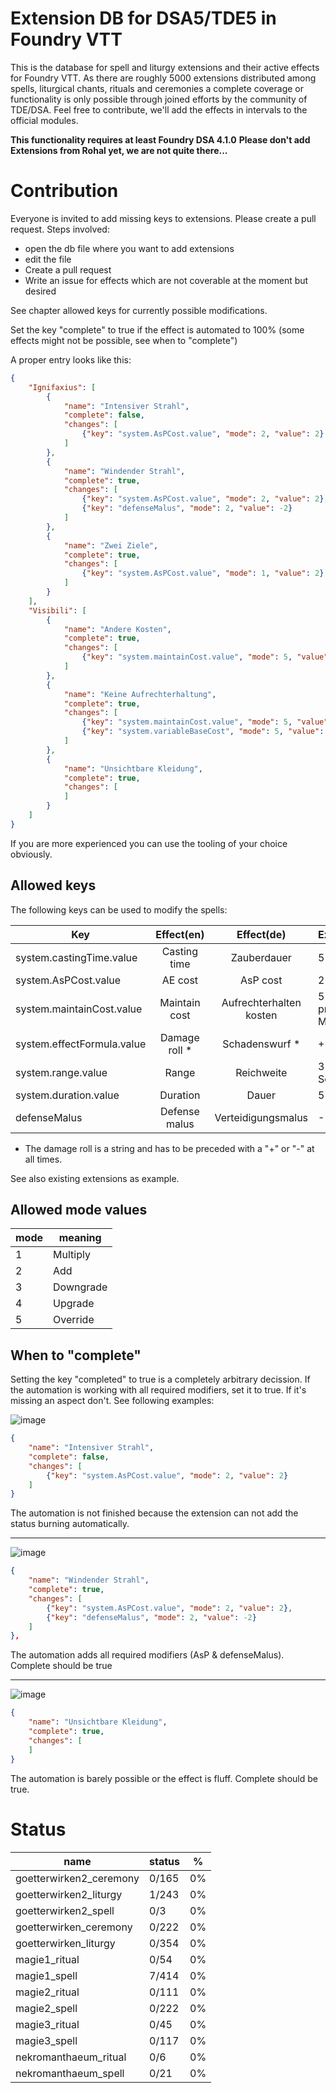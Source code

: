 # Extension DB for DSA5/TDE5 in Foundry VTT
This is the database for spell and liturgy extensions and their active effects for Foundry VTT. As there are roughly 5000 extensions distributed among spells, liturgical chants, rituals and ceremonies a complete coverage or functionality is only possible through joined efforts by the community of TDE/DSA. Feel free to contribute, we'll add the effects in intervals to the official modules.

**This functionality requires at least Foundry DSA 4.1.0**
**Please don't add Extensions from Rohal yet, we are not quite there...**

# Contribution
Everyone is invited to add missing keys to extensions. Please create a pull request.
Steps involved:
* open the db file where you want to add extensions
* edit the file
* Create a pull request
* Write an issue for effects which are not coverable at the moment but desired

See chapter allowed keys for currently possible modifications.

Set the key "complete" to true if the effect is automated to 100% (some effects might not be possible, see when to "complete")

A proper entry looks like this:
```json
{
    "Ignifaxius": [
        {
            "name": "Intensiver Strahl",
            "complete": false,
            "changes": [
                {"key": "system.AsPCost.value", "mode": 2, "value": 2}
            ]
        },
        {
            "name": "Windender Strahl",
            "complete": true,
            "changes": [
                {"key": "system.AsPCost.value", "mode": 2, "value": 2},
                {"key": "defenseMalus", "mode": 2, "value": -2}
            ]
        },
        {
            "name": "Zwei Ziele",
            "complete": true,
            "changes": [
                {"key": "system.AsPCost.value", "mode": 1, "value": 2}
            ]
        }
    ],
    "Visibili": [
        {
            "name": "Andere Kosten",
            "complete": true,
            "changes": [
                {"key": "system.maintainCost.value", "mode": 5, "value": "8 AsP pro 30 Minuten"}
            ]
        },
        {
            "name": "Keine Aufrechterhaltung",
            "complete": true,
            "changes": [
                {"key": "system.maintainCost.value", "mode": 5, "value": "0"},
                {"key": "system.variableBaseCost", "mode": 5, "value": "true"}
            ]
        },
        {
            "name": "Unsichtbare Kleidung",
            "complete": true,
            "changes": [
            ]
        }
    ]
}
```

If you are more experienced you can use the tooling of your choice obviously.


## Allowed keys
The following keys can be used to modify the spells:

| Key                        | Effect(en)            | Effect(de)              | Example              |
| -------------------------- |:---------------------:|:-----------------------:| -------------------- |
| system.castingTime.value   | Casting time          | Zauberdauer             |                 5    |
| system.AsPCost.value       | AE cost               | AsP cost                |                 2    |
| system.maintainCost.value  | Maintain cost         | Aufrechterhalten kosten | 5 AsP pro 5 Minuten  |
| system.effectFormula.value | Damage roll *         | Schadenswurf *         |             +2+1d6   |
| system.range.value         | Range                 | Reichweite              |           32 Schritt |
| system.duration.value      | Duration              | Dauer                   |                 5 KR |
| defenseMalus               | Defense malus         | Verteidigungsmalus      |                 -2   |

* The damage roll is a string and has to be preceded with a "+" or "-" at all times.

See also existing extensions as example.

## Allowed mode values
| mode   | meaning  |
| ------ | -------  |
| 1      | Multiply |
| 2      | Add      |
| 3      | Downgrade|
| 4      | Upgrade  |
| 5      | Override |

## When to "complete"
Setting the key "completed" to true is a completely arbitrary decission. If the automation is working with all required modifiers, set it to true. If it's missing an aspect don't.
See following examples: 

![image](https://user-images.githubusercontent.com/44941845/189488332-7e3ae10a-d67f-459b-bc02-c38a56656b63.png)
```json
{
    "name": "Intensiver Strahl",
    "complete": false,
    "changes": [
        {"key": "system.AsPCost.value", "mode": 2, "value": 2}
    ]
}
```
The automation is not finished because the extension can not add the status burning automatically.
<hr/>

![image](https://user-images.githubusercontent.com/44941845/189488419-9bf95826-4d49-47c6-8c6a-7b7dabd7e821.png)
```json
{
    "name": "Windender Strahl",
    "complete": true,
    "changes": [
        {"key": "system.AsPCost.value", "mode": 2, "value": 2},
        {"key": "defenseMalus", "mode": 2, "value": -2}
    ]
},
```
The automation adds all required modifiers (AsP & defenseMalus). Complete should be true
<hr/>

![image](https://user-images.githubusercontent.com/44941845/189488470-9578a08b-eb51-4535-9795-209e7340cf21.png)
```json
{
    "name": "Unsichtbare Kleidung",
    "complete": true,
    "changes": [
    ]
}
```
The automation is barely possible or the effect is fluff. Complete should be true.


# Status
|name|status| % |
| -- | ---- | - |
|goetterwirken2_ceremony|0/165|0%|
|goetterwirken2_liturgy|1/243|0%|
|goetterwirken2_spell|0/3|0%|
|goetterwirken_ceremony|0/222|0%|
|goetterwirken_liturgy|0/354|0%|
|magie1_ritual|0/54|0%|
|magie1_spell|7/414|0%|
|magie2_ritual|0/111|0%|
|magie2_spell|0/222|0%|
|magie3_ritual|0/45|0%|
|magie3_spell|0/117|0%|
|nekromanthaeum_ritual|0/6|0%|
|nekromanthaeum_spell|0/21|0%|

